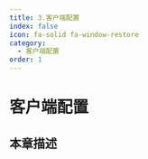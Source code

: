 ```yaml
---
title: 3.客户端配置
index: false
icon: fa-solid fa-window-restore
category:
  - 客户端配置
order: 1
---
```


# 客户端配置

## **本章描述**